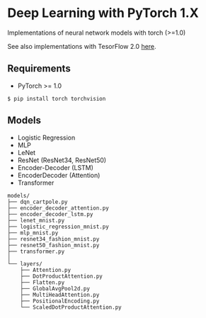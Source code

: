 # Deep Learning with PyTorch 1.X

Implementations of neural network models with torch (>=1.0)

See also implementations with TesorFlow 2.0 [here](https://github.com/yusugomori/deeplearning-tf2).

## Requirements

* PyTorch >= 1.0

```shell
$ pip install torch torchvision
```

## Models

* Logistic Regression
* MLP
* LeNet
* ResNet (ResNet34, ResNet50)
* Encoder-Decoder (LSTM)
* EncoderDecoder (Attention)
* Transformer

```
models/
├── dqn_cartpole.py
├── encoder_decoder_attention.py
├── encoder_decoder_lstm.py
├── lenet_mnist.py
├── logistic_regression_mnist.py
├── mlp_mnist.py
├── resnet34_fashion_mnist.py
├── resnet50_fashion_mnist.py
├── transformer.py
│
└── layers/
    ├── Attention.py
    ├── DotProductAttention.py
    ├── Flatten.py
    ├── GlobalAvgPool2d.py
    ├── MultiHeadAttention.py
    ├── PositionalEncoding.py
    └── ScaledDotProductAttention.py
```
